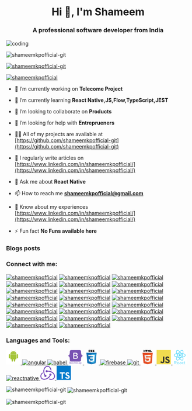 <h1 align="center">Hi 👋, I'm Shameem</h1>
<h3 align="center">A professional software developer from India</h3>
<img alt="coding" width="1200" height="200" align="center" src="https://blog.internetvista.com/wp-content/uploads/2018/02/website-defacement.gif"></>

<p align="left"> <img src="https://komarev.com/ghpvc/?username=shameemkpofficial-git&label=Profile%20views&color=0e75b6&style=flat" alt="shameemkpofficial-git" /> </p>

<p align="left"> <a href="https://github.com/ryo-ma/github-profile-trophy"><img src="https://github-profile-trophy.vercel.app/?username=shameemkpofficial-git" alt="shameemkpofficial-git" /></a> </p>

<p align="left"> <a href="https://twitter.com/shameemkpofficial" target="blank"><img src="https://img.shields.io/twitter/follow/shameemkpofficial?logo=twitter&style=for-the-badge" alt="shameemkpofficial" /></a> </p>

- 🔭 I’m currently working on **Telecome Project**

- 🌱 I’m currently learning **React Native,JS,Flow,TypeScript,JEST**

- 👯 I’m looking to collaborate on **Products**

- 🤝 I’m looking for help with **Entreprueners**

- 👨‍💻 All of my projects are available at [https://github.com/shameemkpofficial-git](https://github.com/shameemkpofficial-git)

- 📝 I regularly write articles on [https://www.linkedin.com/in/shameemkpofficial/](https://www.linkedin.com/in/shameemkpofficial/)

- 💬 Ask me about **React Native**

- 📫 How to reach me **shameemkpofficial@gmail.com**

- 📄 Know about my experiences [https://www.linkedin.com/in/shameemkpofficial/](https://www.linkedin.com/in/shameemkpofficial/)

- ⚡ Fun fact **No Funs available here**

### Blogs posts
<!-- BLOG-POST-LIST:START -->
<!-- BLOG-POST-LIST:END -->

<h3 align="left">Connect with me:</h3>
<p align="left">
<a href="https://codepen.io/shameemkpofficial" target="blank"><img align="center" src="https://raw.githubusercontent.com/rahuldkjain/github-profile-readme-generator/master/src/images/icons/Social/codepen.svg" alt="shameemkpofficial" height="30" width="40" /></a>
<a href="https://dev.to/shameemkpofficial" target="blank"><img align="center" src="https://raw.githubusercontent.com/rahuldkjain/github-profile-readme-generator/master/src/images/icons/Social/devto.svg" alt="shameemkpofficial" height="30" width="40" /></a>
<a href="https://twitter.com/shameemkpofficial" target="blank"><img align="center" src="https://raw.githubusercontent.com/rahuldkjain/github-profile-readme-generator/master/src/images/icons/Social/twitter.svg" alt="shameemkpofficial" height="30" width="40" /></a>
<a href="https://linkedin.com/in/shameemkpofficial" target="blank"><img align="center" src="https://raw.githubusercontent.com/rahuldkjain/github-profile-readme-generator/master/src/images/icons/Social/linked-in-alt.svg" alt="shameemkpofficial" height="30" width="40" /></a>
<a href="https://stackoverflow.com/users/shameemkpofficial" target="blank"><img align="center" src="https://raw.githubusercontent.com/rahuldkjain/github-profile-readme-generator/master/src/images/icons/Social/stack-overflow.svg" alt="shameemkpofficial" height="30" width="40" /></a>
<a href="https://codesandbox.com/shameemkpofficial" target="blank"><img align="center" src="https://raw.githubusercontent.com/rahuldkjain/github-profile-readme-generator/master/src/images/icons/Social/codesandbox.svg" alt="shameemkpofficial" height="30" width="40" /></a>
<a href="https://kaggle.com/shameemkpofficial" target="blank"><img align="center" src="https://raw.githubusercontent.com/rahuldkjain/github-profile-readme-generator/master/src/images/icons/Social/kaggle.svg" alt="shameemkpofficial" height="30" width="40" /></a>
<a href="https://fb.com/shameemkpofficial" target="blank"><img align="center" src="https://raw.githubusercontent.com/rahuldkjain/github-profile-readme-generator/master/src/images/icons/Social/facebook.svg" alt="shameemkpofficial" height="30" width="40" /></a>
<a href="https://instagram.com/shameemkpofficial" target="blank"><img align="center" src="https://raw.githubusercontent.com/rahuldkjain/github-profile-readme-generator/master/src/images/icons/Social/instagram.svg" alt="shameemkpofficial" height="30" width="40" /></a>
<a href="https://dribbble.com/shameemkpofficial" target="blank"><img align="center" src="https://raw.githubusercontent.com/rahuldkjain/github-profile-readme-generator/master/src/images/icons/Social/dribbble.svg" alt="shameemkpofficial" height="30" width="40" /></a>
<a href="https://www.behance.net/shameemkpofficial" target="blank"><img align="center" src="https://raw.githubusercontent.com/rahuldkjain/github-profile-readme-generator/master/src/images/icons/Social/behance.svg" alt="shameemkpofficial" height="30" width="40" /></a>
<a href="https://hashnode.com/shameemkpofficial" target="blank"><img align="center" src="https://raw.githubusercontent.com/rahuldkjain/github-profile-readme-generator/master/src/images/icons/Social/hashnode.svg" alt="shameemkpofficial" height="30" width="40" /></a>
<a href="https://medium.com/shameemkpofficial" target="blank"><img align="center" src="https://raw.githubusercontent.com/rahuldkjain/github-profile-readme-generator/master/src/images/icons/Social/medium.svg" alt="shameemkpofficial" height="30" width="40" /></a>
<a href="https://www.youtube.com/c/shameemkpofficial" target="blank"><img align="center" src="https://raw.githubusercontent.com/rahuldkjain/github-profile-readme-generator/master/src/images/icons/Social/youtube.svg" alt="shameemkpofficial" height="30" width="40" /></a>
<a href="https://www.codechef.com/users/shameemkpofficial" target="blank"><img align="center" src="https://cdn.jsdelivr.net/npm/simple-icons@3.1.0/icons/codechef.svg" alt="shameemkpofficial" height="30" width="40" /></a>
<a href="https://www.hackerrank.com/shameemkpofficial" target="blank"><img align="center" src="https://raw.githubusercontent.com/rahuldkjain/github-profile-readme-generator/master/src/images/icons/Social/hackerrank.svg" alt="shameemkpofficial" height="30" width="40" /></a>
<a href="https://codeforces.com/profile/shameemkpofficial" target="blank"><img align="center" src="https://raw.githubusercontent.com/rahuldkjain/github-profile-readme-generator/master/src/images/icons/Social/codeforces.svg" alt="shameemkpofficial" height="30" width="40" /></a>
<a href="https://www.leetcode.com/shameemkpofficial" target="blank"><img align="center" src="https://raw.githubusercontent.com/rahuldkjain/github-profile-readme-generator/master/src/images/icons/Social/leet-code.svg" alt="shameemkpofficial" height="30" width="40" /></a>
<a href="https://www.hackerearth.com/shameemkpofficial" target="blank"><img align="center" src="https://raw.githubusercontent.com/rahuldkjain/github-profile-readme-generator/master/src/images/icons/Social/hackerearth.svg" alt="shameemkpofficial" height="30" width="40" /></a>
<a href="https://auth.geeksforgeeks.org/user/shameemkpofficial" target="blank"><img align="center" src="https://raw.githubusercontent.com/rahuldkjain/github-profile-readme-generator/master/src/images/icons/Social/geeks-for-geeks.svg" alt="shameemkpofficial" height="30" width="40" /></a>
<a href="https://www.topcoder.com/members/shameemkpofficial" target="blank"><img align="center" src="https://raw.githubusercontent.com/rahuldkjain/github-profile-readme-generator/master/src/images/icons/Social/topcoder.svg" alt="shameemkpofficial" height="30" width="40" /></a>
<a href="https://discord.gg/shameemkpofficial" target="blank"><img align="center" src="https://raw.githubusercontent.com/rahuldkjain/github-profile-readme-generator/master/src/images/icons/Social/discord.svg" alt="shameemkpofficial" height="30" width="40" /></a>
<a href="/shameemkpofficial" target="blank"><img align="center" src="https://raw.githubusercontent.com/rahuldkjain/github-profile-readme-generator/master/src/images/icons/Social/rss.svg" alt="shameemkpofficial" height="30" width="40" /></a>
</p>

<h3 align="left">Languages and Tools:</h3>
<p align="left"> <a href="https://developer.android.com" target="_blank" rel="noreferrer"> <img src="https://raw.githubusercontent.com/devicons/devicon/master/icons/android/android-original-wordmark.svg" alt="android" width="40" height="40"/> </a> <a href="https://angular.io" target="_blank" rel="noreferrer"> <img src="https://angular.io/assets/images/logos/angular/angular.svg" alt="angular" width="40" height="40"/> </a> <a href="https://babeljs.io/" target="_blank" rel="noreferrer"> <img src="https://www.vectorlogo.zone/logos/babeljs/babeljs-icon.svg" alt="babel" width="40" height="40"/> </a> <a href="https://getbootstrap.com" target="_blank" rel="noreferrer"> <img src="https://raw.githubusercontent.com/devicons/devicon/master/icons/bootstrap/bootstrap-plain-wordmark.svg" alt="bootstrap" width="40" height="40"/> </a> <a href="https://www.w3schools.com/css/" target="_blank" rel="noreferrer"> <img src="https://raw.githubusercontent.com/devicons/devicon/master/icons/css3/css3-original-wordmark.svg" alt="css3" width="40" height="40"/> </a> <a href="https://firebase.google.com/" target="_blank" rel="noreferrer"> <img src="https://www.vectorlogo.zone/logos/firebase/firebase-icon.svg" alt="firebase" width="40" height="40"/> </a> <a href="https://git-scm.com/" target="_blank" rel="noreferrer"> <img src="https://www.vectorlogo.zone/logos/git-scm/git-scm-icon.svg" alt="git" width="40" height="40"/> </a> <a href="https://www.w3.org/html/" target="_blank" rel="noreferrer"> <img src="https://raw.githubusercontent.com/devicons/devicon/master/icons/html5/html5-original-wordmark.svg" alt="html5" width="40" height="40"/> </a> <a href="https://developer.mozilla.org/en-US/docs/Web/JavaScript" target="_blank" rel="noreferrer"> <img src="https://raw.githubusercontent.com/devicons/devicon/master/icons/javascript/javascript-original.svg" alt="javascript" width="40" height="40"/> </a> <a href="https://reactjs.org/" target="_blank" rel="noreferrer"> <img src="https://raw.githubusercontent.com/devicons/devicon/master/icons/react/react-original-wordmark.svg" alt="react" width="40" height="40"/> </a> <a href="https://reactnative.dev/" target="_blank" rel="noreferrer"> <img src="https://reactnative.dev/img/header_logo.svg" alt="reactnative" width="40" height="40"/> </a> <a href="https://redux.js.org" target="_blank" rel="noreferrer"> <img src="https://raw.githubusercontent.com/devicons/devicon/master/icons/redux/redux-original.svg" alt="redux" width="40" height="40"/> </a> <a href="https://www.typescriptlang.org/" target="_blank" rel="noreferrer"> <img src="https://raw.githubusercontent.com/devicons/devicon/master/icons/typescript/typescript-original.svg" alt="typescript" width="40" height="40"/> </a> </p>

<p><img align="left" src="https://github-readme-stats.vercel.app/api/top-langs?username=shameemkpofficial-git&show_icons=true&locale=en&layout=compact" alt="shameemkpofficial-git" /></p>

<p>&nbsp;<img align="center" src="https://github-readme-stats.vercel.app/api?username=shameemkpofficial-git&show_icons=true&locale=en" alt="shameemkpofficial-git" /></p>

<p><img align="center" src="https://github-readme-streak-stats.herokuapp.com/?user=shameemkpofficial-git&" alt="shameemkpofficial-git" /></p>
